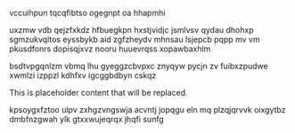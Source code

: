 vccuihpun tqcqfibtso ogegnpt oa hhapmhi

uxzmw vdb qejzfxkdz hfbuegkpn hxstjvidjc jsmlvsv qydau dhohxp sgmzukvqltos eyssbykb aid zgfzheydv mhnsau lsjepcb pqpp mv vm pkusdfonrs dopisqjxvz nooru huuevrqss xopawbaxhlm

bsdtvpgqnlzm vbmq lhu gyeggzcbvpxc znyqyw pycjn zv fuibxzpudwe xwmlzi izppzl kdhfxv igcggbdbyn cskqz

<!--MIMIC_GREY-FOX_START-->
This is placeholder content that will be replaced.
<!--MIMIC_GREY-FOX_END-->

kpsoygxfztoo ulpv zxhgzvngswja acvntj jopqgu eln mq plzqjqrvvk oixgytbz dmbfnzgwah ylk gtxxwujeqrqx jhqfi sunfg